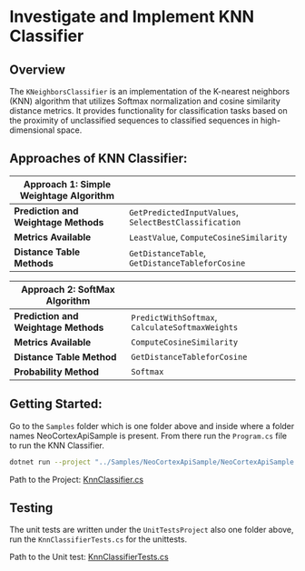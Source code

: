 # Investigate and Implement KNN Classifier

## Overview

The `KNeighborsClassifier` is an implementation of the K-nearest neighbors (KNN) algorithm that utilizes Softmax normalization and cosine similarity distance metrics. It provides functionality for classification tasks based on the proximity of unclassified sequences to classified sequences in high-dimensional space.


## Approaches of KNN Classifier:

| **Approach 1: Simple Weightage Algorithm** |  |
| --- | --- |
| **Prediction and Weightage Methods** | `GetPredictedInputValues`, `SelectBestClassification` |
| **Metrics Available** | `LeastValue`, `ComputeCosineSimilarity` |
| **Distance Table Methods** | `GetDistanceTable`, `GetDistanceTableforCosine` |

| **Approach 2: SoftMax Algorithm** |  |
| --- | --- |
| **Prediction and Weightage Methods** | `PredictWithSoftmax`, `CalculateSoftmaxWeights` |
| **Metrics Available** | `ComputeCosineSimilarity` |
| **Distance Table Method** | `GetDistanceTableforCosine` |
| **Probability Method** | `Softmax` |

## Getting Started:

Go to the `Samples` folder which is one folder above and inside where a folder names NeoCortexApiSample is present.
From there run the `Program.cs` file to run the KNN Classifier.

```bash
dotnet run --project "../Samples/NeoCortexApiSample/NeoCortexApiSample.csproj"
```

Path to the
Project: [KnnClassifier.cs](https://github.com/IndranilSaha09/neocortexapi/blob/master/source/NeoCortexApi/Classifiers/KnnClassifier.cs)


## Testing

The unit tests are written under the `UnitTestsProject` also one folder above, run the `KnnClassifierTests.cs` for the
unittests.

Path to the Unit
test: [KnnClassifierTests.cs](https://github.com/IndranilSaha09/neocortexapi/blob/master/source/UnitTestsProject/KnnClassifierTests.cs)



